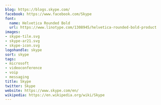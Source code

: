 ```yaml
---
blog: https://blogs.skype.com/
facebook: https://www.facebook.com/Skype
font:
  name: Helvetica Rounded Bold
  url: https://www.linotype.com/1308945/helvetica-rounded-bold-product.html
images:
- skype-tile.svg
- skype-ar21.svg
- skype-icon.svg
logohandle: skype
sort: skype
tags:
- microsoft
- videoconference
- voip
- messaging
title: Skype
twitter: Skype
website: https://www.skype.com/en/
wikipedia: https://en.wikipedia.org/wiki/Skype
---
```

